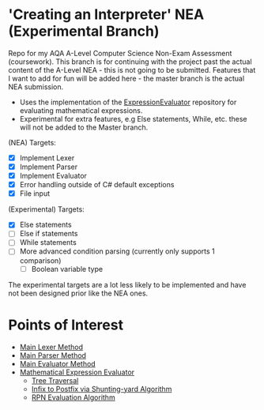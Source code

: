 # 'Creating an Interpreter' NEA (Experimental Branch)
Repo for my AQA A-Level Computer Science Non-Exam Assessment (coursework). This branch is for continuing with the project past the actual content of the A-Level NEA - this is not going to be submitted. Features that I want to add for fun will be added here - the master branch is the actual NEA submission. 

- Uses the implementation of the [ExpressionEvaluator](https://github.com/TorinFelton/ExpressionEvaluator) repository for evaluating mathematical expressions.
- Experimental for extra features, e.g Else statements, While, etc. these will not be added to the Master branch. 

(NEA) Targets:
- [x] Implement Lexer
- [x] Implement Parser
- [x] Implement Evaluator
- [x] Error handling outside of C# default exceptions
- [x] File input

(Experimental) Targets:
- [x] Else statements
- [ ] Else if statements
- [ ] While statements
- [ ] More advanced condition parsing (currently only supports 1 comparison)
  - [ ] Boolean variable type
  
The experimental targets are a lot less likely to be implemented and have not been designed prior like the NEA ones.

# Points of Interest

- [Main Lexer Method](https://github.com/TorinFelton/NEA_ProgrammingLanguage/blob/master/NEA_ProgrammingLanguage/Lexer_Module/Tokeniser.cs)
- [Main Parser Method](https://github.com/TorinFelton/NEA_ProgrammingLanguage/blob/master/NEA_ProgrammingLanguage/Parser_Module/Parser.cs)
- [Main Evaluator Method](https://github.com/TorinFelton/NEA_ProgrammingLanguage/blob/master/NEA_ProgrammingLanguage/Evaluator_Module/Evaluator.cs)
- [Mathematical Expression Evaluator](https://github.com/TorinFelton/NEA_ProgrammingLanguage/tree/master/NEA_ProgrammingLanguage/Evaluator_Module/ExpressionEvaluation)
  - [Tree Traversal](https://github.com/TorinFelton/NEA_ProgrammingLanguage/blob/master/NEA_ProgrammingLanguage/TreeTraversal/Traversal.cs)
  - [Infix to Postfix via Shunting-yard Algorithm](https://github.com/TorinFelton/NEA_ProgrammingLanguage/blob/master/NEA_ProgrammingLanguage/Evaluator_Module/ExpressionEvaluation/Algorithms/Postfix.cs)
  - [RPN Evaluation Algorithm](https://github.com/TorinFelton/NEA_ProgrammingLanguage/blob/master/NEA_ProgrammingLanguage/Evaluator_Module/ExpressionEvaluation/Algorithms/RPN.cs)
